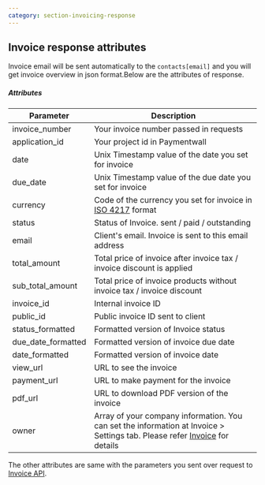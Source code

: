 ```yaml
---
category: section-invoicing-response
---
```


## Invoice response attributes

Invoice email will be sent automatically to the ```contacts[email]``` and you will get invoice overview in json format.Below are the attributes of response.

##### Attributes

| Parameter | Description |
|---|---|
| invoice_number | Your invoice number passed in requests |
| application_id | Your project id in Paymentwall |
| date | Unix Timestamp value of the date you set for invoice |
| due_date | Unix Timestamp value of the due date you set for invoice |
| currency | Code of the currency you set for invoice in [ISO 4217](https://en.wikipedia.org/wiki/ISO_4217#Active_codes) format |
| status | Status of Invoice. sent / paid / outstanding |
| email | Client's email. Invoice is sent to this email address |
| total_amount | Total price of invoice after invoice tax / invoice discount is applied |
| sub_total_amount | Total price of invoice products without invoice tax / invoice discount |
| invoice_id | Internal invoice ID |
| public_id | Public invoice ID sent to client |
| status_formatted | Formatted version of Invoice status |
| due_date_formatted | Formatted version of invoice due date |
| date_formatted | Formatted version of invoice date |
| view_url | URL to see the invoice |
| payment_url | URL to make payment for the invoice |
| pdf_url | URL to download PDF version of the invoice |
| owner | Array of your company information. You can set the information at Invoice > Settings tab. Please refer [Invoice](/integration/invoicing-home) for details |

The other attributes are same with the parameters you sent over request to [Invoice API](#section-invoicing).
